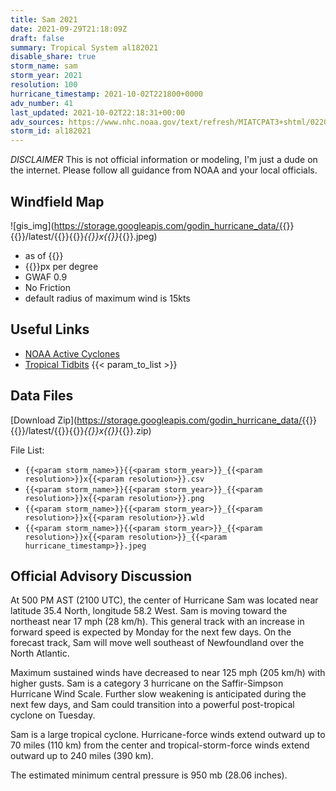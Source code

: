 ```yaml
---
title: Sam 2021
date: 2021-09-29T21:18:09Z
draft: false
summary: Tropical System al182021
disable_share: true
storm_name: sam
storm_year: 2021
resolution: 100
hurricane_timestamp: 2021-10-02T221800+0000
adv_number: 41
last_updated: 2021-10-02T22:18:31+00:00
adv_sources: https://www.nhc.noaa.gov/text/refresh/MIATCPAT3+shtml/022036.shtml;https://www.nhc.noaa.gov/refresh/graphics_at3+shtml/203948.shtml?cone
storm_id: al182021
---
```

*DISCLAIMER* This is not official information or modeling, I'm just a dude on the internet.  Please follow all guidance from NOAA and your local officials.

## Windfield Map
![gis_img](https://storage.googleapis.com/godin_hurricane_data/{{<param storm_name>}}{{<param storm_year>}}/latest/{{<param storm_name>}}{{<param storm_year>}}_{{<param resolution>}}x{{<param resolution>}}_{{<param hurricane_timestamp>}}.jpeg)

- as of {{<param last_updated>}}
- {{<param resolution>}}px per degree
- GWAF 0.9
- No Friction
- default radius of maximum wind is 15kts

## Useful Links
- [NOAA Active Cyclones](https://www.nhc.noaa.gov/)
- [Tropical Tidbits](https://www.tropicaltidbits.com/storminfo/)
{{< param_to_list >}}

## Data Files
[Download Zip](https://storage.googleapis.com/godin_hurricane_data/{{<param storm_name>}}{{<param storm_year>}}/latest/{{<param storm_name>}}{{<param storm_year>}}_{{<param resolution>}}x{{<param resolution>}}_{{<param hurricane_timestamp>}}.zip)

File List:
- `{{<param storm_name>}}{{<param storm_year>}}_{{<param resolution>}}x{{<param resolution>}}.csv`
- `{{<param storm_name>}}{{<param storm_year>}}_{{<param resolution>}}x{{<param resolution>}}.png`
- `{{<param storm_name>}}{{<param storm_year>}}_{{<param resolution>}}x{{<param resolution>}}.wld`
- `{{<param storm_name>}}{{<param storm_year>}}_{{<param resolution>}}x{{<param resolution>}}_{{<param hurricane_timestamp>}}.jpeg`


## Official Advisory Discussion
At 500 PM AST (2100 UTC), the center of Hurricane Sam was located
near latitude 35.4 North, longitude 58.2 West. Sam is moving toward
the northeast near 17 mph (28 km/h). This general track with an
increase in forward speed is expected by Monday for the next few 
days.  On the forecast track, Sam will move well southeast of 
Newfoundland over the North Atlantic.
 
Maximum sustained winds have decreased to near 125 mph (205 km/h) 
with higher gusts.  Sam is a category 3 hurricane on the 
Saffir-Simpson Hurricane Wind Scale.  Further slow weakening is 
anticipated during the next few days, and Sam could transition into 
a powerful post-tropical cyclone on Tuesday.
 
Sam is a large tropical cyclone. Hurricane-force winds extend 
outward up to 70 miles (110 km) from the center and 
tropical-storm-force winds extend outward up to 240 miles (390 km).
 
The estimated minimum central pressure is 950 mb (28.06 inches).